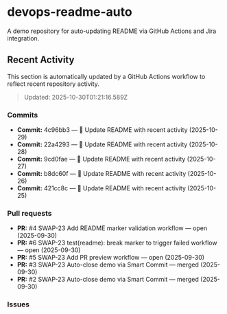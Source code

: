 # devops-readme-auto
A demo repository for auto-updating README via GitHub Actions and Jira integration.

##  Recent Activity
This section is automatically updated by a GitHub Actions workflow to reflect recent repository activity.

<!--START_SECTION:activity-->
> Updated: 2025-10-30T01:21:16.589Z

### Commits
- **Commit:** 4c96bb3 — 📄 Update README with recent activity (2025-10-29)
- **Commit:** 22a4293 — 📄 Update README with recent activity (2025-10-28)
- **Commit:** 9cd0fae — 📄 Update README with recent activity (2025-10-27)
- **Commit:** b8dc60f — 📄 Update README with recent activity (2025-10-26)
- **Commit:** 421cc8c — 📄 Update README with recent activity (2025-10-25)

### Pull requests
- **PR:** #4 SWAP-23 Add README marker validation workflow — open (2025-09-30)
- **PR:** #6 SWAP-23 test(readme): break marker to trigger failed workflow — open (2025-09-30)
- **PR:** #5 SWAP-23 Add PR preview workflow — open (2025-09-30)
- **PR:** #3 SWAP-23 Auto-close demo via Smart Commit — merged (2025-09-30)
- **PR:** #2 SWAP-23 Auto-close demo via Smart Commit — merged (2025-09-30)

### Issues
<!--END_SECTION:activity-->


<!-- Smart Commit FINISH test -->
